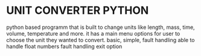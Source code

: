 # UNIT CONVERTER PYTHON 
python based programm that is built to change units like length, mass, time, volume, temperature and more.
it has a main menu options for user to choose the unit they wanted to convert. 
basic, simple, fault handling 
able to handle float numbers 
fault handling 
exit option 